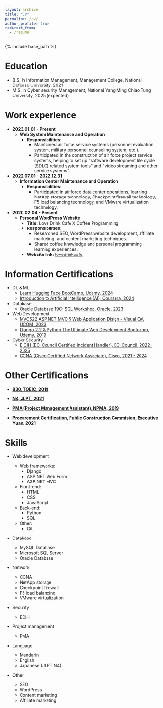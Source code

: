 ```yaml
---
layout: archive
title: "CV"
permalink: /cv/
author_profile: true
redirect_from:
  - /resume
---
```


{% include base_path %}

Education
======
* B.S. in Information Management, Management College, National Defense University, 2021
* M.S. in Cyber security Management, National Yang Ming Chiao Tung University, 2025 (expected)


Work experience
======

* **2023.01.01 - Present**
    * **Web System Maintenance and Operation**
        * **Responsibilities:**
            * Maintained air force service systems (personnel evaluation system, military personnel counseling system, etc.).
            * Participated in the construction of air force project service systems, helping to set up "software development life cycle (SDLC) related system tools" and "video streaming and other service systems".
* **2022.07.01 - 2022.12.31**
    * **Information Center Maintenance and Operation**
        * **Responsibilities:**
            * Participated in air force data center operations, learning NetApp storage technology, Checkpoint firewall technology, F5 load balancing technology, and VMware virtualization technology.
* **2020.02.04 - Present**
    * **Personal WordPress Website**
        * **Title:** Love Drink Cafe X Coffee Programming
        * **Responsibilities:**
            * Researched SEO, WordPress website development, affiliate marketing, and content marketing techniques.
            * Shared coffee knowledge and personal programming learning experiences.
        * **Website link:** [lovedrinkcafe](https://lovedrinkcafe.com)

Information Certifications
======
* DL & ML
    * [Learn Hugging Face BootCamp, Udemy, 2024](https://www.udemy.com/certificate/UC-673eadde-0a6b-4883-8c46-03d9804670a0/)
    * [Introduction to Artificial Intelligence (AI), Coursera, 2024](https://www.coursera.org/account/accomplishments/certificate/D63RJZRDNGC4)
* Database
    * [Oracle Database 19C: SQL Workshop, Oracle, 2023](https://t3764800.p.clickup-attachments.com/t3764800/5b141f1b-a0d5-46ea-9440-3bb29fb1b8a9/oracle-certificate.jpg?view=open)
* Web Development
    * [MVC522 ASP.NET MVC 5 Web Application Disign - Visual C#, UCOM, 2023](https://t3764800.p.clickup-attachments.com/t3764800/5b141f1b-a0d5-46ea-9440-3bb29fb1b8a9/oracle-certificate.jpg?view=open)
    * [Django 2.2 & Python The Ultimate Web Development Bootcamp, Udemy, 2019](https://www.udemy.com/certificate/UC-DK32X8UO/)
* Cyber Security
    * [E|CIH (EC-Council Certified Incident Handler), EC-Council, 2022-2025](https://t3764800.p.clickup-attachments.com/t3764800/5f36874b-8dde-4b33-8c7d-cfe2ea920735/ECC5037842691.jpeg?view=open)
    * [CCNA (Cisco Certified Network Associate), Cisco, 2021 - 2024](https://t3764800.p.clickup-attachments.com/t3764800/e9c4a176-cf25-458a-9508-340c289b63bc/Cisco%20Certifications.jpeg?view=open) 

Other Certifications
======
* [**830, TOEIC, 2019**](https://t3764800.p.clickup-attachments.com/t3764800/2bb2f7e6-ce9f-4d2d-ad6f-a219128ab5aa/Screen%20Shot%202024-07-14%20at%203.23.07%20PM.png?view=open)
* [**N4, JLPT, 2021**](https://t3764800.p.clickup-attachments.com/t3764800/96d7469a-0b10-4d85-8d1a-159cb983f33c/image.png?view=open)
* [**PMA (Project Management Assistant), NPMA, 2019**](https://t3764800.p.clickup-attachments.com/t3764800/44a2f1e1-6b0e-4d39-aded-fdb486d04dc8/Screen%20Shot%202024-07-14%20at%203.11.07%20PM.png?view=open)

* [**Procurement Certification, Public Construction Commision, Executive Yuan, 2021**](https://t3764800.p.clickup-attachments.com/t3764800/95e6babd-de9c-4cce-9aa5-7f0e2016cf09/%E6%8E%A1%E8%B3%BC%E8%AD%89%E7%85%A7.jpg?view=open)


Skills
======

* Web development
    * Web frameworks:
        * Django
        * ASP.NET Web Form
        * ASP.NET MVC
    * Front-end:
        * HTML
        * CSS
        * JavaScript
    * Back-end:
        * Python
        * SQL
    * Other:
        * Git

* Database
    * MySQL Database
    * Microsoft SQL Server
    * Oracle Database
* Network
    * CCNA
    * NetApp storage
    * Checkpoint firewall
    * F5 load balancing
    * VMware virtualization
* Security
    * ECIH
* Project management
    * PMA
* Language
    * Mandarin
    * English
    * Japanese (JLPT N4)
* Other
    * SEO
    * WordPress
    * Content marketing
    * Affiliate marketing

<!--
Publications
======
  <ul>{% for post in site.publications %}
    {% include archive-single-cv.html %}
  {% endfor %}</ul>

Talks
======
  <ul>{% for post in site.talks %}
    {% include archive-single-talk-cv.html %}
  {% endfor %}</ul>

Teaching
======
  <ul>{% for post in site.teaching %}
    {% include archive-single-cv.html %}
  {% endfor %}</ul>

Service and leadership
======
* Currently signed in to 43 different slack teams
-->